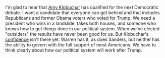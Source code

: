 I'm glad to hear that <a href="https://twitter.com/amyklobuchar/status/1187374005906542592">Amy Klobuchar</a> has qualified for the next Democratic debate. I want a candidate that everyone can get behind and that includes Republicans and former Obama voters who voted for Trump. We need a president who wins in a landslide, takes both houses, and someone who knows how to get things done in our political system. When we've elected "outsiders" the results have never been good for us. But Klobuchar's <a href="https://twitter.com/amyklobuchar/status/1187478894045257731">confidence</a> isn't there yet. Warren has it, as does Sanders, but neither has the ability to govern with the full support of most Americans. We have to think clearly about how our political system will work after Trump. 
